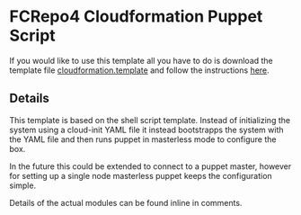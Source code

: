 # FCRepo4 Cloudformation Puppet Script 

If you would like to use this template all you have to do is download the template file [cloudformation.template](cloudformation.template?raw=true) and follow the instructions [here](../README.md).

## Details

This template is based on the shell script template. Instead of initializing the system using a cloud-init YAML file it instead bootstrapps the system with the YAML file and then runs puppet in masterless mode to configure the box.

In the future this could be extended to connect to a puppet master, however for setting up a single node masterless puppet keeps the configuration simple. 

Details of the actual modules can be found inline in comments.
